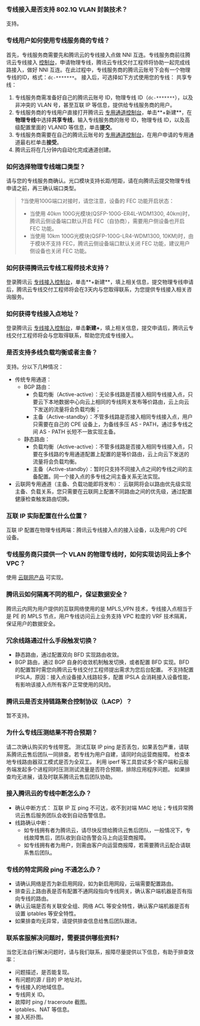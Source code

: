 ### 专线接入是否支持 802.1Q VLAN 封装技术？
支持。

### 专线用户如何使用专线服务商的专线？
首先，专线服务商需要先和腾讯云的专线接入点做 NNI 互连。专线服务商前往腾讯云专线接入 [控制台](https://console.cloud.tencent.com/dc/dc)，申请物理专线，腾讯云专线交付工程师将协助一起完成线路接入，做好 NNI 互连。在此过程中，专线服务商的腾讯云账号下会有一个物理专线的ID，格式：`dc-*******`。
接入后，可选择如下方式使用您的专线：
共享专线：
  1. 专线服务商需准备好自己的腾讯云账号 ID，物理专线 ID（`dc-*******`），以及非冲突的 VLAN 号，甚至互联 IP 等信息，提供给专线服务商的用户。
  2. 专线服务商的专线用户直接打开腾讯云 [专用通道控制台](https://console.cloud.tencent.com/dc/dcConn)，单击**+新建**，在**物理专线**中选择**共享专线**，输入专线服务商的账号 ID，物理专线 ID，以及高级配置里面的 VLANID 等信息，单击**提交**。
  3. 专线服务商需要在自己的腾讯云账号的 [专用通道控制台](https://console.cloud.tencent.com/dc/dcConn)，在用户申请的专用通道最右栏单击**接受**。
  4. 腾讯云将在几分钟内自动化完成通道创建。


### 如何选择物理专线端口类型？
请与您的专线服务商确认。光口模块支持长距/短距，请在向腾讯云提交物理专线申请之前，再三确认端口类型。
>?当使用100G端口对接时，请您注意，设备的 FEC 功能开启状态：
>- 当使用 40km 100G光模块(QSFP-100G-ER4L-WDM1300, 40km)时，腾讯云侧设备端口默认开启 FEC（自协商），需要用户侧设备也开启 FEC 功能。
>- 当使用 10km 100G光模块(QSFP-100G-LR4-WDM1300, 10KM)时，由于模块不支持 FEC，腾讯云侧设备端口默认关闭 FEC 功能，建议用户侧设备也关闭 FEC 功能。
>



### 如何获得腾讯云专线工程师技术支持？
登录腾讯云 [专线接入控制台](https://console.cloud.tencent.com/dc/dc)，单击**+新建**，填上相关信息，提交物理专线申请后，腾讯云专线交付工程师将会在3天内与您取得联系，为您提供专线接入相关咨询服务。



### 如何获得专线接入点地址？
登录腾讯云 [专线接入控制台](https://console.cloud.tencent.com/dc/dc)，单击**新建+**，填上相关信息，提交申请后，腾讯云专线交付工程师将会与您取得联系，帮助您完成专线接入。



### 是否支持多线负载均衡或者主备？
支持。分以下几种情况：
- 传统专用通道：
  - BGP 路由：
    - 负载均衡（Active-active）：无论多线路是否接入相同专线接入点，只要云下本地数据中心向云上相同的专线网关发布等价路由，云上向云下发送的流量将会负载均衡；
    - 主备（Active-standby）：不管多线路是否接入相同专线接入点，用户只需要在自己的 CPE 设备上，为备线多压 AS - PATH，通过多专线之间 AS - PATH 长短不一致实现主备。
  - 静态路由：
    - 负载均衡（Active-active）：不管多线路是否接入相同专线接入点，只要在多线路的专用通道配置上配置的是等价路由，云上向云下发送的流量将会负载均衡。
    - 主备（Active-standby）：暂时只支持不同接入点之间的专线之间的主备配置。同一个接入点的多专线之间主备关系无法实现。
- 云联网专用通道（主备、负载功能即将发布）：
  云联网将会以路由优先级实现主备、负载关系，您只需要在云联网上配置不同路由之间的优先级，通过配置健康检查触发路由切换。



### 互联 IP 实际配置在什么位置？
互联 IP 配置在物理专线两端：腾讯云专线接入点的接入设备，以及用户的 CPE 设备。



### 专线服务商只提供一个 VLAN 的物理专线时，如何实现访问云上多个 VPC？
使用 [云联网产品](https://cloud.tencent.com/product/ccn) 可实现。



### 腾讯云如何隔离不同的租户，保证数据安全？
腾讯云内网为用户提供的互联网络使用的是 MPLS_VPN 技术，专线接入点相当于是 PE 的 MPLS 节点，用户专线访问云上业务支持 VPC 粒度的 VRF 技术隔离，保证用户的数据安全。


### 冗余线路通过什么手段触发切换？
  - 静态路由，通过配置双向 BFD 实现路由收敛。
  - BGP 路由，通过 BGP 自身的收敛机制触发切换，或者配置 BFD 实现。BFD 的配置暂时需您向腾讯云专线交付工程师提出需求为您后台配置。
不支持配置 IPSLA，原因：接入点设备接入线路较多，配置 IPSLA 会消耗接入设备性能，有影响该接入点所有客户正常使用的风险。


### 腾讯云是否支持链路聚合控制协议（LACP）？
暂不支持。


### 为什么专线压测结果不符合预期？
请二次确认购买的专线带宽。
测试互联 IP ping 是否丢包，如果丢包严重，请联系腾讯云售后团队一同排查。若专线为用户自建，请同时向运营商报障。
检查本地专线路由器双工模式是否为全双工。
利用 iperf 等工具尝试多个客户端和云服务端发起多个进程同时压测测试流量是否符合预期，排除应用程序问题。
如果排查均无进展，请及时联系腾讯云售后团队协助。


### 接入腾讯云的专线中断怎么办？
- 确认中断方式：
  互联 IP 互 ping 不可达，收不到对端 MAC 地址；专线异常腾讯云售后服务团队会收到自动告警信息。
- 线路确认中断：
   - 如专线拥有者为腾讯云，请尽快反馈给腾讯云售后团队，一般情况下，专线故障售后，团队收到自动告警会马上向运营商报障。
   - 如专线拥有者为用户，则需由客户向运营商报障，若需要腾讯云配合请联系售后团队。


### 专线的特定网段 ping 不通怎么办？
- 请确认网络是否为新启用网段，如为新启用网段，云端需要配置路由。
- 排查云上路由表是否有配置不通网段指向专线网关，确认客户端机器是否有指向专线的路由。
- 确认云端是否有关联安全组、网络 ACL 等安全特性，确认客户端机器是否有设置 iptables 等安全特性。
- 如果排查均无异常，请提供排查信息给售后团队跟进。



### 联系客服解决问题时，需要提供哪些资料?
当您无法自行解决问题时，请与我们联系，报障尽量提供以下信息，有助于排查效率：
- 问题描述，是否能复现。
- 有问题的源 / 目的 IP 地址对。
- 专线接入的地域信息。
- 专线网关 ID。
- 故障时 ping / traceroute 截图。
- iptables、NAT 等信息。
- 接入拓扑图。
